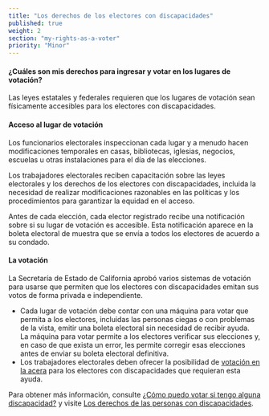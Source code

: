 ```yaml
---
title: "Los derechos de los electores con discapacidades"
published: true
weight: 2
section: "my-rights-as-a-voter"
priority: "Minor"
---
```

#### ¿Cuáles son mis derechos para ingresar y votar en los lugares de votación?  
Las leyes estatales y federales requieren que los lugares de votación sean físicamente accesibles para los electores con discapacidades.  

#### Acceso al lugar de votación  
Los funcionarios electorales inspeccionan cada lugar y a menudo hacen modificaciones temporales en casas, bibliotecas, iglesias, negocios, escuelas u otras instalaciones para el día de las elecciones.  

Los trabajadores electorales reciben capacitación sobre las leyes electorales y los derechos de los electores con discapacidades, incluida la necesidad de realizar modificaciones razonables en las políticas y los procedimientos para garantizar la equidad en el acceso.  

Antes de cada elección, cada elector registrado recibe una notificación sobre si su lugar de votación es accesible. Esta notificación aparece  en la boleta electoral de muestra que se envía a todos los electores de acuerdo a su condado.  

#### La votación  
La Secretaría de Estado de California aprobó varios sistemas de votación para usarse que permiten que los electores con discapacidades emitan sus votos de forma privada e independiente.
- Cada lugar de votación debe contar con una máquina para votar que permita a los electores, incluidas las personas ciegas o con problemas de la vista, emitir una boleta electoral sin necesidad de recibir ayuda.  
	La máquina para votar permite a los electores verificar sus elecciones y, en caso de que exista un error, les permite corregir esas elecciones antes de enviar su boleta electoral definitiva.
- Los trabajadores electorales deben ofrecer la posibilidad de [votación en la acera](#menu-item-how-do-i-vote-if-i-have-disabilities) para los electores con discapacidades que requieran esta ayuda.  

Para obtener más información, consulte [¿Cómo puedo votar si tengo alguna discapacidad?](#menu-item-how-do-i-vote-if-i-have-disabilities) y visite [Los derechos de las personas con discapacidades](http://www.disabilityrightsca.org/pubs/PublicationsVoting.htm).
